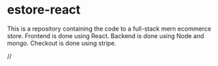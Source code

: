 # estore-react

This is a repository containing the code to a full-stack mern ecommerce store.
Frontend is done using React.
Backend is done using Node and mongo.
Checkout is done using stripe.

//
